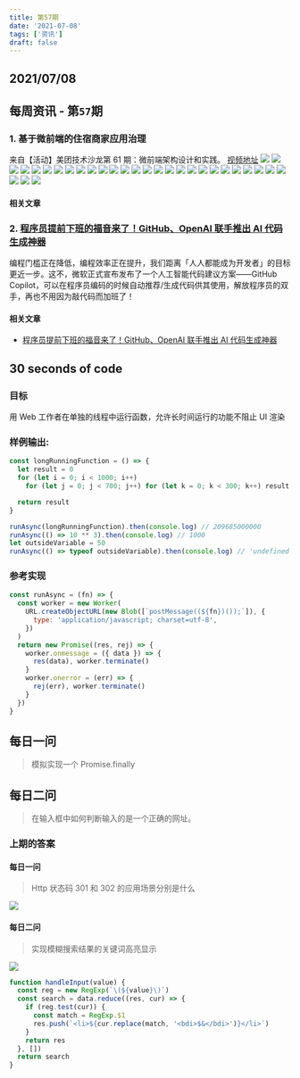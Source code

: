 ```yaml
---
title: 第57期
date: '2021-07-08'
tags: ['资讯']
draft: false
---
```


<TOCInline toc={props.toc} asDisclosure toHeading={3} />

## 2021/07/08

## 每周资讯 - 第`57`期

### 1. 基于微前端的住宿商家应用治理

来自【活动】美团技术沙龙第 61 期：微前端架构设计和实践。
[视频地址](http://mpvideo.qpic.cn/0bf2muaaiaaafeanhdw2ojqfazodarsqabaa.f10002.mp4?dis_k=fcc9f1053e8997d2cb8ee3f62c1066c1&dis_t=1625474686&spec_id=MjM5MTA1MjAxMQ%3D%3D1625474743&vid=wxv_1935460396044189704&format_id=10002)
![](https://mmbiz.qpic.cn/mmbiz_jpg/meG6Vo0Mevh5vsOfJGuAIB3Uian1xnSca411wvE5e4VqE4eDic7MO84ClvyMZN2F1AxRn1pnapksialnWwamucygg/640?wx_fmt=jpeg&tp=webp&wxfrom=5&wx_lazy=1&wx_co=1)
![](https://mmbiz.qpic.cn/mmbiz_jpg/meG6Vo0Mevh5vsOfJGuAIB3Uian1xnScafyCiamoBUGsNPA55TbKibTyFgicL2ribwrR912GpXxPHTGz003dcUz0s7g/640?wx_fmt=jpeg&tp=webp&wxfrom=5&wx_lazy=1&wx_co=1)
![](https://mmbiz.qpic.cn/mmbiz_jpg/meG6Vo0Mevh5vsOfJGuAIB3Uian1xnScaG3M0YiaibBnqXn2d8YYrwKb5BPpsyRW0gEaEjrN9OfKGUptRVKng2lDg/640?wx_fmt=jpeg&tp=webp&wxfrom=5&wx_lazy=1&wx_co=1)
![](https://mmbiz.qpic.cn/mmbiz_jpg/meG6Vo0Mevh5vsOfJGuAIB3Uian1xnScaWdvbAWbcFn9wbEKkkTt1DWS9ZMUB7IVpog8WD36lNXBhankqibprEGw/640?wx_fmt=jpeg&tp=webp&wxfrom=5&wx_lazy=1&wx_co=1)
![](https://mmbiz.qpic.cn/mmbiz_jpg/meG6Vo0Mevh5vsOfJGuAIB3Uian1xnScafjl6ImrgqF8LdkwkGX0c9hFECnibx108VOAicruKwgtL4FlrIxhlORJw/640?wx_fmt=jpeg&tp=webp&wxfrom=5&wx_lazy=1&wx_co=1)
![](https://mmbiz.qpic.cn/mmbiz_jpg/meG6Vo0Mevh5vsOfJGuAIB3Uian1xnScaXicNSRiaiahZ9KyPM8byfnr9YPLZZe4fkSnic2pf3f9ehrhSYjSkTO55kg/640?wx_fmt=jpeg&tp=webp&wxfrom=5&wx_lazy=1&wx_co=1)
![](https://mmbiz.qpic.cn/mmbiz_jpg/meG6Vo0Mevh5vsOfJGuAIB3Uian1xnSca2YCEicb7Wg7AEzoa7Xtff74dpFlkfcXx3Btp2JyYb1yKCTiaTeyq3icLg/640?wx_fmt=jpeg&tp=webp&wxfrom=5&wx_lazy=1&wx_co=1)
![](https://mmbiz.qpic.cn/mmbiz_jpg/meG6Vo0Mevh5vsOfJGuAIB3Uian1xnScarPGAIEjwqiaSUtb4bpEyP7DE0etib4xYEu9bOPlnRiamyVdtRZy9ABUDw/640?wx_fmt=jpeg&tp=webp&wxfrom=5&wx_lazy=1&wx_co=1)
![](https://mmbiz.qpic.cn/mmbiz_jpg/meG6Vo0Mevh5vsOfJGuAIB3Uian1xnScanshaqSdibAVsib7ibqCL2GuyaTqq46pt2dosrH1cDob0PwEA9tNlbMvwg/640?wx_fmt=jpeg&tp=webp&wxfrom=5&wx_lazy=1&wx_co=1)
![](https://mmbiz.qpic.cn/mmbiz_jpg/meG6Vo0Mevh5vsOfJGuAIB3Uian1xnScalXYcb1AXWxd2QguCq9ic0oQ0oyKWicPy6fOibt6zTELLWuialTnoPdZB4w/640?wx_fmt=jpeg&tp=webp&wxfrom=5&wx_lazy=1&wx_co=1)
![](https://mmbiz.qpic.cn/mmbiz_jpg/meG6Vo0Mevh5vsOfJGuAIB3Uian1xnSca1HYmnfICfozPMDbPicqJMcjc8RE1fGx4op4WGRMhsqVAHNlIwtTZFMg/640?wx_fmt=jpeg&tp=webp&wxfrom=5&wx_lazy=1&wx_co=1)
![](https://mmbiz.qpic.cn/mmbiz_jpg/meG6Vo0Mevh5vsOfJGuAIB3Uian1xnSca9UyDLb1QknnBicoAiaN6B2L15RHIBScStRQfbWnVfeJ5NqKBuCHoURZA/640?wx_fmt=jpeg&tp=webp&wxfrom=5&wx_lazy=1&wx_co=1)
![](https://mmbiz.qpic.cn/mmbiz_jpg/meG6Vo0Mevh5vsOfJGuAIB3Uian1xnScah72xHSng8WkAv2PLcb6B6nHic3u5pPfrfQbtAV5ibrGLRnTAq7vEaFBA/640?wx_fmt=jpeg&tp=webp&wxfrom=5&wx_lazy=1&wx_co=1)
![](https://mmbiz.qpic.cn/mmbiz_jpg/meG6Vo0Mevh5vsOfJGuAIB3Uian1xnScaUCkGYQ5xd6XxPTe4uc6DqSQfsqiarjOEMDTotazSPDvGMtice2CJLb7A/640?wx_fmt=jpeg&tp=webp&wxfrom=5&wx_lazy=1&wx_co=1)
![](https://mmbiz.qpic.cn/mmbiz_jpg/meG6Vo0Mevh5vsOfJGuAIB3Uian1xnScarHib8ibDdYpiaAvkZT2xz5D3iaCPE6uBZKU4ib0X4GZiaTQse7XQlZkdjfibw/640?wx_fmt=jpeg&tp=webp&wxfrom=5&wx_lazy=1&wx_co=1)
![](https://mmbiz.qpic.cn/mmbiz_jpg/meG6Vo0Mevh5vsOfJGuAIB3Uian1xnScaUfEPKkbV0r6BrU0DZhaGge6koVeO8GROL1TbnNmicC75415Q2wry0XQ/640?wx_fmt=jpeg&tp=webp&wxfrom=5&wx_lazy=1&wx_co=1)
![](https://mmbiz.qpic.cn/mmbiz_jpg/meG6Vo0Mevh5vsOfJGuAIB3Uian1xnScavBuTKKdANcuL7cpGVBGNMSuBRJJqleIFAib5eTX8Cw669PoBux5SWcA/640?wx_fmt=jpeg&tp=webp&wxfrom=5&wx_lazy=1&wx_co=1)
![](https://mmbiz.qpic.cn/mmbiz_jpg/meG6Vo0Mevh5vsOfJGuAIB3Uian1xnScaBjYlXKEJsbicwR9Ehia3PDdjDFoMIAicTXCWTDRiayoJnqqja2iaBE6JvGA/640?wx_fmt=jpeg&tp=webp&wxfrom=5&wx_lazy=1&wx_co=1)
![](https://mmbiz.qpic.cn/mmbiz_jpg/meG6Vo0Mevh5vsOfJGuAIB3Uian1xnScaKLpfHlfU8ibEw6Dxw7OA3d1HVGmrlJDSJXs1r960XeCJZlOSujNBOVQ/640?wx_fmt=jpeg&tp=webp&wxfrom=5&wx_lazy=1&wx_co=1)
![](https://mmbiz.qpic.cn/mmbiz_jpg/meG6Vo0Mevh5vsOfJGuAIB3Uian1xnScaAe4zs1FkicClddvmEiaYaPZmiaVmTIkpXJ5GaEibcV9rIvLHmIIU1Ygvsg/640?wx_fmt=jpeg&tp=webp&wxfrom=5&wx_lazy=1&wx_co=1)
![](https://mmbiz.qpic.cn/mmbiz_jpg/meG6Vo0Mevh5vsOfJGuAIB3Uian1xnScatoS1iaJZJa379nJp3VoRd5q5ic7mhvMJzjI1tzD5DlLpUAia35u8lBd0w/640?wx_fmt=jpeg&tp=webp&wxfrom=5&wx_lazy=1&wx_co=1)
![](https://mmbiz.qpic.cn/mmbiz_jpg/meG6Vo0Mevh5vsOfJGuAIB3Uian1xnScakeBF9dvRLujMne6Qw0L62Bq8z4YPRVKyiafh6L4dU7znWqgF3DMSlicA/640?wx_fmt=jpeg&tp=webp&wxfrom=5&wx_lazy=1&wx_co=1)
![](https://mmbiz.qpic.cn/mmbiz_jpg/meG6Vo0Mevh5vsOfJGuAIB3Uian1xnSca4Ls9gdjWwavIMgEiad8OaJU8KJ4KibGJqp1RaicPdsf8CgPY8bhpN3Y3g/640?wx_fmt=jpeg&tp=webp&wxfrom=5&wx_lazy=1&wx_co=1)
![](https://mmbiz.qpic.cn/mmbiz_jpg/meG6Vo0Mevh5vsOfJGuAIB3Uian1xnScabjXGrI8bovpZOnHe0j7TzKzWjJI2ILyc6bsLYPJFwkiaFbhDWF4mfxA/640?wx_fmt=jpeg&tp=webp&wxfrom=5&wx_lazy=1&wx_co=1)
![](https://mmbiz.qpic.cn/mmbiz_jpg/meG6Vo0Mevh5vsOfJGuAIB3Uian1xnScayDy6Ak1ljBw9CAnRph5AGX9KA1WtAm7SvKUvo5WKicM49kb8COrLhNg/640?wx_fmt=jpeg&tp=webp&wxfrom=5&wx_lazy=1&wx_co=1)
![](https://mmbiz.qpic.cn/mmbiz_jpg/meG6Vo0Mevh5vsOfJGuAIB3Uian1xnScaj7GS7JtmN9zwGXx1hn0kl9Wly2gkRbk2btfiaXgN6XElMyTbXwAAPcA/640?wx_fmt=jpeg&tp=webp&wxfrom=5&wx_lazy=1&wx_co=1)
![](https://mmbiz.qpic.cn/mmbiz_jpg/meG6Vo0Mevh5vsOfJGuAIB3Uian1xnScaMQNcWzGib8MEfuTbicbZgOj9A26ibLq3vsibbRKy1ATqlgaafzZHibqv4kg/640?wx_fmt=jpeg&tp=webp&wxfrom=5&wx_lazy=1&wx_co=1)
![](https://mmbiz.qpic.cn/mmbiz_jpg/meG6Vo0Mevh5vsOfJGuAIB3Uian1xnScaUkZCGHcFgLoF78E6BhhB95vSibtmoibdiccB5mNyrqyqdXJUYN1m5ic6NQ/640?wx_fmt=jpeg&tp=webp&wxfrom=5&wx_lazy=1&wx_co=1)
![](https://mmbiz.qpic.cn/mmbiz_jpg/meG6Vo0Mevh5vsOfJGuAIB3Uian1xnScaS5VBQz4co78aMWTKtS3IXfkYmVrHYcZoOk39IcoDqs4ZKoeVN4CnGA/640?wx_fmt=jpeg&tp=webp&wxfrom=5&wx_lazy=1&wx_co=1)
![](https://mmbiz.qpic.cn/mmbiz_jpg/meG6Vo0Mevh5vsOfJGuAIB3Uian1xnSca7iathlOemQYs3lSjFZnTDrDfoNiaT31DcS0wAy2u0hv7nUk83fUb6N9Q/640?wx_fmt=jpeg&tp=webp&wxfrom=5&wx_lazy=1&wx_co=1)

#### 相关文章

### 2. [程序员提前下班的福音来了！GitHub、OpenAI 联手推出 AI 代码生成神器](https://mp.weixin.qq.com/s/Zsaz4Jcy4w0jka2XkqB2Ug)

编程门槛正在降低，编程效率正在提升，我们距离「人人都能成为开发者」的目标更近一步。这不，微软正式宣布发布了一个人工智能代码建议方案——GitHub Copilot，可以在程序员编码的时候自动推荐/生成代码供其使用，解放程序员的双手，再也不用因为敲代码而加班了！

#### 相关文章

- [程序员提前下班的福音来了！GitHub、OpenAI 联手推出 AI 代码生成神器](https://mp.weixin.qq.com/s/Zsaz4Jcy4w0jka2XkqB2Ug)

## 30 seconds of code

### 目标

用 Web 工作者在单独的线程中运行函数，允许长时间运行的功能不阻止 UI 渲染

### 样例输出:

```js
const longRunningFunction = () => {
  let result = 0
  for (let i = 0; i < 1000; i++)
    for (let j = 0; j < 700; j++) for (let k = 0; k < 300; k++) result = result + i + j + k

  return result
}

runAsync(longRunningFunction).then(console.log) // 209685000000
runAsync(() => 10 ** 3).then(console.log) // 1000
let outsideVariable = 50
runAsync(() => typeof outsideVariable).then(console.log) // 'undefined'
```

### 参考实现

```js
const runAsync = (fn) => {
  const worker = new Worker(
    URL.createObjectURL(new Blob([`postMessage((${fn})());`]), {
      type: 'application/javascript; charset=utf-8',
    })
  )
  return new Promise((res, rej) => {
    worker.onmessage = ({ data }) => {
      res(data), worker.terminate()
    }
    worker.onerror = (err) => {
      rej(err), worker.terminate()
    }
  })
}
```

## 每日一问

> 模拟实现一个 Promise.finally

## 每日二问

> 在输入框中如何判断输入的是一个正确的网址。

### 上期的答案

#### 每日一问

> Http 状态码 301 和 302 的应用场景分别是什么

![](https://user-images.githubusercontent.com/23393062/63314108-37e7c880-c339-11e9-88c2-2d2390a07904.png)

#### 每日二问

> 实现模糊搜索结果的关键词高亮显示

![](http://resource.muyiy.cn/image/20191215220524.png)

```js
function handleInput(value) {
  const reg = new RegExp(`\(${value}\)`)
  const search = data.reduce((res, cur) => {
    if (reg.test(cur)) {
      const match = RegExp.$1
      res.push(`<li>${cur.replace(match, '<bdi>$&</bdi>')}</li>`)
    }
    return res
  }, [])
  return search
}
```
